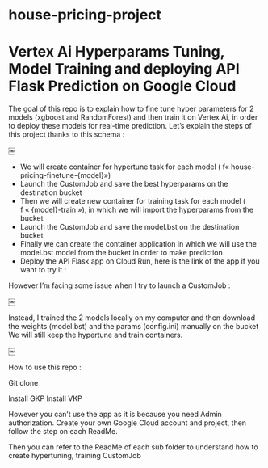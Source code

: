 # house-pricing-project

# Vertex Ai Hyperparams Tuning, Model Training and deploying API Flask Prediction on Google Cloud

The goal of this repo is to explain how to fine tune hyper parameters for 2 models (xgboost and RandomForest) and then train it on Vertex Ai, in order to deploy these models for real-time prediction.
Let’s explain the steps of this project thanks to this schema : 

￼

- We will create container for hypertune task for each model ( f« house-pricing-finetune-{model}»)
- Launch the CustomJob and save the best hyperparams on the destination bucket
- Then we will create new container for training task for each model ( f « {model}-train »), in which we will import the hyperparams from the bucket
- Launch the CustomJob and save the model.bst on the destination bucket
- Finally we can create the container application in which we will use the model.bst model from the bucket in order to make prediction
- Deploy the API Flask app on Cloud Run, here is the link of the app if you want to try it : 



However I’m facing some issue when I try to launch a CustomJob : 

￼

Instead, I trained the 2 models locally on my computer and then download the weights (model.bst) and the params (config.ini) manually on the bucket  We will still keep the hypertune and train containers.

￼

How to use this repo : 

Git clone

Install GKP
Install VKP

However you can’t use the app as it is because you need Admin authorization. Create your own Google Cloud account and project, then follow the step on each ReadMe.

Then you can refer to the ReadMe of each sub folder to understand how to create hypertuning, training CustomJob

